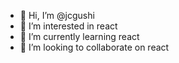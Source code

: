 - 👋 Hi, I’m @jcgushi
- 👀 I’m interested in react
- 🌱 I’m currently learning react
- 💞️ I’m looking to collaborate on react

<!---
jcgushi/jcgushi is a ✨ special ✨ repository because its `README.md` (this file) appears on your GitHub profile.
You can click the Preview link to take a look at your changes.
--->
